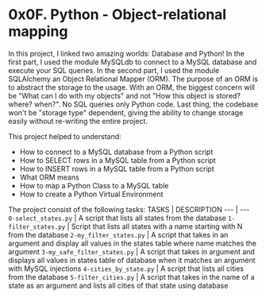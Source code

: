 # 0x0F. Python - Object-relational mapping

In this project, I linked two amazing worlds: Database and Python!
In the first part, I used the module MySQLdb to connect to a MySQL database and execute your SQL queries. In the second part, I used the module SQLAlchemy an Object Relational Mapper (ORM).
The purpose of an ORM is to abstract the storage to the usage. With an ORM, the biggest concern will be "What can I do with my objects" and not "How this object is stored? where? when?". No SQL queries only Python code. Last thing, the codebase won't be "storage type" dependent, giving the ability to change storage easily without re-writing the entire project.

This project helped to understand:
- How to connect to a MySQL database from a Python script
- How to SELECT rows in a MySQL table from a Python script
- How to INSERT rows in a MySQL table from a Python script
- What ORM means
- How to map a Python Class to a MySQL table
- How to create a Python Virtual Environment

The project consist of the following tasks:
TASKS | DESCRIPTION
--- | ---
`0-select_states.py` | A script that lists all states from the database
`1-filter_states.py` | Script that lists all states with a name starting with N from the database
`2-my_filter_states.py` | A script that takes in an argument and display all values in the states table where name matches the argument
`3-my_safe_filter_states.py` | A script that takes in argument and displays all values in states table of database when it matches an argument with MySQL injections
`4-cities_by_state.py` | A script that lists all cities from the database
`5-filter_cities.py` | A script that takes in the name of a state as an argument and lists all cities of that state using database
